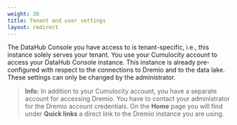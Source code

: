 ```yaml
---
weight: 30
title: Tenant and user settings
layout: redirect
---
```


The DataHub Console you have access to is tenant-specific, i.e., this instance solely serves your tenant. You use your Cumulocity account to access your DataHub Console instance. This instance is already pre-configured with respect to the connections to Dremio and to the data lake. These settings can only be changed by the administrator.

> **Info:** In addition to your Cumulocity account, you have a separate account for accessing Dremio. You have to contact your administrator for the Dremio account credentials. On the **Home** page you will find under **Quick links** a direct link to the Dremio instance you are using.

